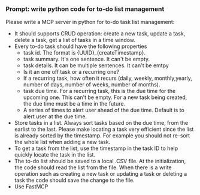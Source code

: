 ### Prompt: write python code for to-do list management

Please write a MCP server in python for to-do task list management:
-  It should supports CRUD operation: create a new task, update a task, delete a task, get a list of tasks in a time window.
- Every to-do task should have the following properties
    - task id. The format is {UUID}_{createTimestamp}.
    - task summary. It's one sentence. It can't be empty.
    - task details. It can be multiple sentences. It can't be emtpy
    - Is it an one off task or a recurring one?
    - If a recurring task, how often it recurs (daily, weekly, monthly,yearly, number of days, number of weeks, number of months).
    - task due time. For a recurring task, this is the due time for the upcoming one. This can't be empty. For a new task being created, the due time must be a time in the future.
    - A series of times to alert user ahead of the due time. Default is to alert user at the due time.
- Store tasks in a list. Always sort tasks based on the due time, from the earlist to the last. Please make locating a task very efficient since the list is already sorted by the timestamp. For example you should not re-sort the whole list when adding a new task. 
- To get a task from the list, use the timestamp in the task ID to help quickly locate the task in the list.
- The to-do list should be saved to a local .CSV file. At the initialization, the code should read the list from the file. When there is a write operation such as creating a new task or updating a task or deleting a task the code should save the change to the file.  
- Use FastMCP



